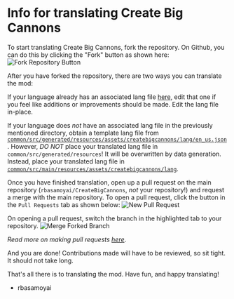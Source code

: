 # Info for translating Create Big Cannons

To start translating Create Big Cannons, fork the repository. On Github, you can do this by clicking the "Fork" button as shown here:
![Fork Repository Button](https://i.imgur.com/kpTAgOy.png "The button is greyed out because I cannot and do not need to fork for myself as I own the repository. However, you can click this button.")

After you have forked the repository, there are two ways you can translate the mod:

If your language already has an associated lang file [here](common/src/main/resources/assets/createbigcannons/lang), edit that one if you feel like additions or improvements should be made. Edit the lang file in-place.

If your language does *not* have an associated lang file in the previously mentioned directory, obtain a template lang file from [`common/src/generated/resources/assets/createbigcannons/lang/en_us.json`](common/src/generated/resources/assets/createbigcannons/lang/en_us.json). However, *DO NOT* place your translated lang file in `common/src/generated/resources`! It will be overwritten by data generation. Instead, place your translated lang file in [`common/src/main/resources/assets/createbigcannons/lang`](common/src/main/resources/assets/createbigcannons/lang).

Once you have finished translation, open up a pull request on the main repository (`rbasamoyai/CreateBigCannons`, *not* your repository!) and request a merge with the main repository. To open a pull request, click the button in the `Pull Requests` tab as shown below:
![New Pull Request](https://i.imgur.com/gzMY7bF.png)

On opening a pull request, switch the branch in the highlighted tab to your repository.
![Merge Forked Branch](https://i.imgur.com/9LPp8ko.png "Again, since I do not have any forks I am not presented with the opportunity to merge a fork, but since you can, it should present a list of things you can submit for a pull request.")

*Read more on making pull requests [here](https://docs.github.com/en/pull-requests/collaborating-with-pull-requests/proposing-changes-to-your-work-with-pull-requests/creating-a-pull-request-from-a-fork)*.

And you are done! Contributions made will have to be reviewed, so sit tight. It should not take long.

That's all there is to translating the mod. Have fun, and happy translating!
- rbasamoyai
